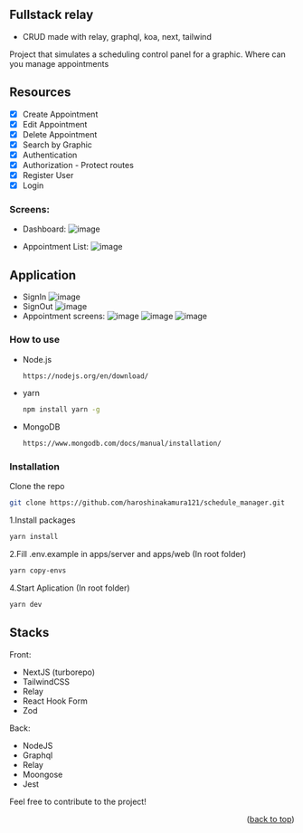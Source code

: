 


## Fullstack relay

- CRUD made with relay, graphql, koa, next, tailwind

Project that simulates a scheduling control panel for a graphic. Where can you manage appointments

## Resources
- [x] Create Appointment
- [x] Edit Appointment
- [x] Delete Appointment
- [x] Search by Graphic
- [x] Authentication
- [x] Authorization - Protect routes
- [x] Register User
- [x] Login

### Screens:

- Dashboard: 
   ![image](https://github.com/haroshinakamura121/schedule_manager/assets/75326612/1e56185d-9914-426e-a516-cd13179af19a)

- Appointment List:
   ![image](https://github.com/haroshinakamura121/schedule_manager/assets/75326612/e80ef6c1-fbed-483a-8932-2d5585b772d6)
  
## Application

 - SignIn
   ![image](https://github.com/haroshinakamura121/schedule_manager/assets/75326612/2da2b467-07e1-49a0-b55c-1b8e22a1d0ba)
 - SignOut
   ![image](https://github.com/haroshinakamura121/schedule_manager/assets/75326612/8e82ce5a-d64f-4e45-a88d-34ca0c89c84c)
 - Appointment screens:
   ![image](https://github.com/haroshinakamura121/schedule_manager/assets/75326612/d8c4dd53-59a0-4be5-b2cb-8e6666effad8)
   ![image](https://github.com/haroshinakamura121/schedule_manager/assets/75326612/a8b057dc-adcc-45c7-b878-87ee842024a2)
   ![image](https://github.com/haroshinakamura121/schedule_manager/assets/75326612/ce591ba9-dc81-4e34-8498-8caf3db932a1)


### How to use

- Node.js
  ```sh
  https://nodejs.org/en/download/
  ```
- yarn
  ```sh
  npm install yarn -g
  ```
- MongoDB
  ```sh
  https://www.mongodb.com/docs/manual/installation/
  ```

### Installation

Clone the repo

```sh
git clone https://github.com/haroshinakamura121/schedule_manager.git
```
1.Install packages
   ```sh
   yarn install
   ```
2.Fill .env.example in apps/server and apps/web
   (In root folder)
   ```sh
   yarn copy-envs 
   ```

4.Start Aplication 
   (In root folder)
   ```sh
   yarn dev
   ```

## Stacks 

Front:
   - NextJS (turborepo)
   - TailwindCSS
   - Relay
   - React Hook Form
   - Zod

Back: 
   - NodeJS
   - Graphql
   - Relay
   - Moongose
   - Jest

Feel free to contribute to the project!

<p align="right">(<a href="#top">back to top</a>)</p>

